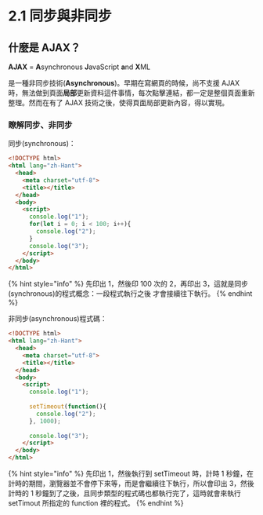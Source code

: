 # 2.1 同步與非同步

## 什麼是 AJAX？

**AJAX** = **A**synchronous **J**avaScript **a**nd **X**ML

是一種非同步技術(**Asynchronous**)。早期在寫網頁的時候，尚不支援 AJAX 時，無法做到頁面**局部**更新資料這件事情，每次點擊連結，都一定是整個頁面重新整理。然而在有了 AJAX 技術之後，使得頁面局部更新內容，得以實現。



### 瞭解同步、非同步

同步(synchronous)：

```html
<!DOCTYPE html>
<html lang="zh-Hant">
  <head>
    <meta charset="utf-8">
    <title></title>
  </head>
  <body>
    <script>
      console.log("1");
      for(let i = 0; i < 100; i++){
        console.log("2");
      }
      console.log("3");
    </script>
  </body>
</html>
```

{% hint style="info" %}
先印出 1，然後印 100 次的 2，再印出 3，這就是同步(synchronous)的程式概念：一段程式執行之後 才會接續往下執行。
{% endhint %}



非同步(asynchronous)程式碼：

```html
<!DOCTYPE html>
<html lang="zh-Hant">
  <head>
    <meta charset="utf-8">
    <title></title>
  </head>
  <body>
    <script>
      console.log("1");
      
      setTimeout(function(){
        console.log("2");
      }, 1000);
      
      console.log("3");
    </script>
  </body>
</html>

```

{% hint style="info" %}
先印出 1，然後執行到 setTimeout 時，計時 1 秒鐘，在計時的期間，瀏覽器並不會停下來等，而是會繼續往下執行，所以會印出 3，然後計時的 1 秒鐘到了之後，且同步類型的程式碼也都執行完了，這時就會來執行 setTimout 所指定的 function 裡的程式。
{% endhint %}

